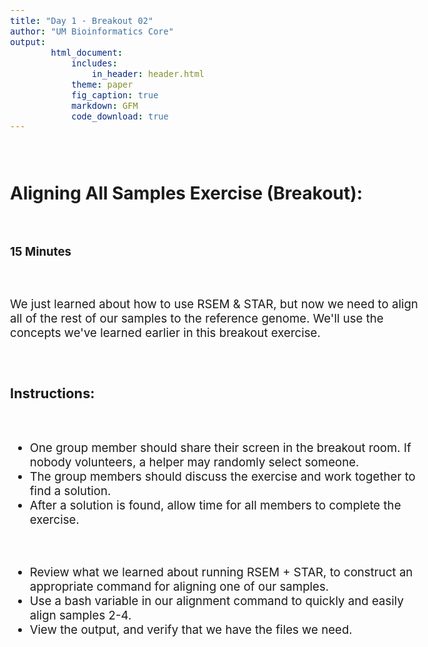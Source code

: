 ```yaml
---
title: "Day 1 - Breakout 02"
author: "UM Bioinformatics Core"
output:
        html_document:
            includes:
                in_header: header.html
            theme: paper
            fig_caption: true
            markdown: GFM
            code_download: true
---
```

<style type="text/css">
body{ /* Normal  */
      font-size: 14pt;
  }
pre {
  font-size: 12pt
}
</style>

<br>

## Aligning All Samples Exercise (Breakout):

<br>

**15 Minutes**

<br>

We just learned about how to use RSEM & STAR, but now we need to align all of the rest of our samples to the reference genome. We'll use the concepts we've learned earlier in this breakout exercise.

<br>

### Instructions:

<br>

- One group member should share their screen in the breakout room. If nobody volunteers, a helper may randomly select someone.
- The group members should discuss the exercise and work together to find a solution.
- After a solution is found, allow time for all members to complete the exercise.

<br>

- Review what we learned about running RSEM + STAR, to construct an appropriate command for aligning one of our samples.
- Use a bash variable in our alignment command to quickly and easily align samples 2-4.
- View the output, and verify that we have the files we need.

<br>
